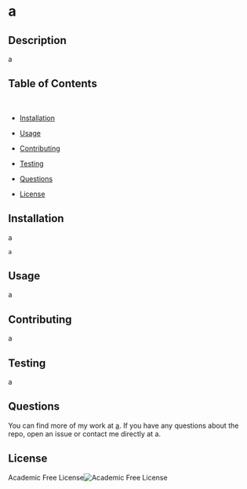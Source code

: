 # a

## Description

a

## Table of Contents 
​
* [Installation](#installation)
​
* [Usage](#usage)
​
* [Contributing](#contributing)
​
* [Testing](#testing)
​
* [Questions](#questions)

* [License](#license)

## Installation

a

```
a
```

## Usage

a

## Contributing

a

## Testing

a

## Questions

You can find more of my work at [a](https://github.com/a).
If you have any questions about the repo, open an issue or contact me directly at a. 

## License
Academic Free License![Academic Free License](https://img.shields.io/badge/license-v3.0%20afl--3.0-blue)
